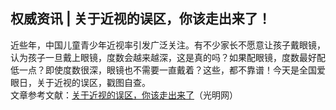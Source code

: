 ## 权威资讯 | 关于近视的误区，你该走出来了！  
近些年，中国儿童青少年近视率引发广泛关注。有不少家长不愿意让孩子戴眼镜，认为孩子一旦戴上眼镜，度数会越来越深，这是真的吗？如果配眼镜，度数最好配低一点？即使度数很深，眼镜也不需要一直戴着？这些，都不靠谱！今天是全国爱眼日，关于近视的误区，戳图自查。  
文章参考文献：<a href="https://m.gmw.cn/toutiao/2020-06/06/content_1301267033.htm?tt_group_id=6835105590335767053">关于近视的误区，你该走出来了</a>（光明网）  
